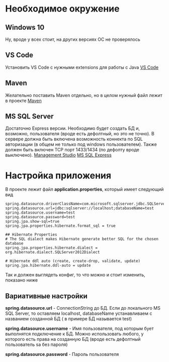 # Необходимое окружение
## Windows 10
Ну, вроде у всех стоит, на других версиях ОС не проверялось

## VS Code
Установить VS Code с нужными extensions для работы с Java 
[VS Code](https://code.visualstudio.com/docs/languages/java)

## Maven
Желательно поставить Maven отдельно, но в целом нужный файл лежит в проекте
[Maven](https://maven.apache.org/)

## MS SQL Server
Достаточно Express версии.
Необходимо будет создать БД и, возможно, пользователя (вроде есть дефолтный, но это не точно).
В сервере должна быть включена возможность коннекта по SQL авторизации (в общем не только под windows пользователем).
Также должен быть включен TCP порт 1433/1434 (по дефолту вроде выключено).
[Management Studio](https://docs.microsoft.com/ru-ru/sql/ssms/download-sql-server-management-studio-ssms?view=sql-server-ver15)
[MS SQL Express](https://www.microsoft.com/ru-RU/download/details.aspx)

# Настройка приложения

В проекте лежит файл **application.properties**, который имеет следующий вид

```
spring.datasource.driverClassName=com.microsoft.sqlserver.jdbc.SQLServerDriver
spring.datasource.url=jdbc:sqlserver://localhost;databaseName=test
spring.datasource.username=test
spring.datasource.password=test
spring.jpa.show-sql=true
spring.jpa.properties.hibernate.format_sql = true

## Hibernate Properties
# The SQL dialect makes Hibernate generate better SQL for the chosen database
spring.jpa.properties.hibernate.dialect = org.hibernate.dialect.SQLServer2012Dialect

# Hibernate ddl auto (create, create-drop, validate, update)
spring.jpa.hibernate.ddl-auto = update
```

Так и должен выглядеть конфиг, то что можно и стоит изменить, показано ниже

## Вариативные настройки
 
**spring.datasource.url** - ConnectionString до БД. Если до локального MS SQL Server, то оставляем localhost, databaseName устанавливаем с названием созданной БД ( в примере БД называется test)

**spring.datasource.username** - Имя пользователя, под которым бует выполнятся подключение к БД. Можно использовать любого, у которого есть права на созданную БД (вроде есть дефолтный пользователь sa без пароля)

**spring.datasource.password** - Пароль пользователя
